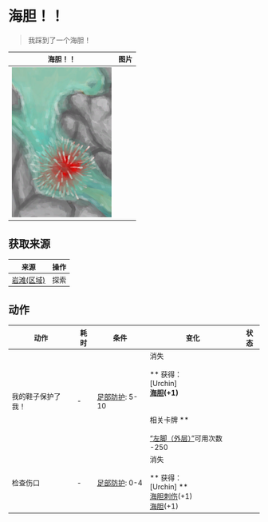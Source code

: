 # 海胆！！  
> 我踩到了一个海胆！  
  
  海胆！！  |   图片   
 ----  |  ----:   
   |  <img decoding="async" src="Sprite/UrchinEvent.png" href="a.md" style="max-width:300px;max-height:300px;">   
  
## 获取来源  
来源  |  操作  
----  |  ----  
[岩滩(区域)](Rocks.md)  |  探索  
## 动作  
动作  |  耗时  |  条件  |  变化  |  状态  
----  |  ----  |  ----  |  ----  |  ----  
我的鞋子保护了我！<br>  |  -  |  [足部防护](FootProtection.md): 5-10  |  消失<br><br>** 获得： **<br>** [Urchin] **<br>  [海胆](Urchin.md)(+1)<br><br><br>** 相关卡牌 **<br><br>[“左脚（外层）”](tag_OuterFeet.md)可用次数  -250  |    
检查伤口<br>  |  -  |  [足部防护](FootProtection.md): 0-4  |  消失<br><br>** 获得： **<br>** [Urchin] **<br>  [海胆刺伤](W_UrchinWoundSpines.md)(+1)<br>  [海胆](Urchin.md)(+1)<br>  |    

